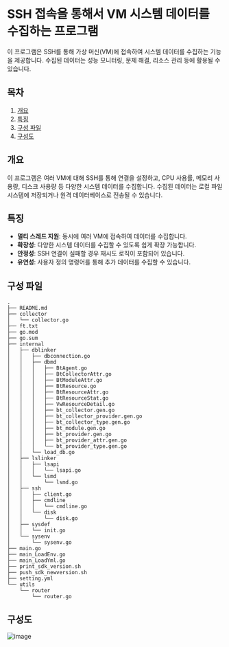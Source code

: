 # SSH 접속을 통해서 VM 시스템 데이터를 수집하는 프로그램

이 프로그램은 SSH를 통해 가상 머신(VM)에 접속하여 시스템 데이터를 수집하는 기능을 제공합니다. 수집된 데이터는 성능 모니터링, 문제 해결, 리소스 관리 등에 활용될 수 있습니다.

## 목차
1. [개요](#개요)
2. [특징](#특징)
3. [구성 파일](#구성-파일)
4. [구성도](#구성도)

## 개요
이 프로그램은 여러 VM에 대해 SSH를 통해 연결을 설정하고, CPU 사용률, 메모리 사용량, 디스크 사용량 등 다양한 시스템 데이터를 수집합니다. 수집된 데이터는 로컬 파일 시스템에 저장되거나 원격 데이터베이스로 전송될 수 있습니다.

## 특징
- **멀티 스레드 지원**: 동시에 여러 VM에 접속하여 데이터를 수집합니다.
- **확장성**: 다양한 시스템 데이터를 수집할 수 있도록 쉽게 확장 가능합니다.
- **안정성**: SSH 연결이 실패할 경우 재시도 로직이 포함되어 있습니다.
- **유연성**: 사용자 정의 명령어를 통해 추가 데이터를 수집할 수 있습니다.

## 구성 파일
```
.
├── README.md
├── collector
│   └── collector.go
├── ft.txt
├── go.mod
├── go.sum
├── internal
│   ├── dblinker
│   │   ├── dbconnection.go
│   │   ├── dbmd
│   │   │   ├── BtAgent.go
│   │   │   ├── BtCollectorAttr.go
│   │   │   ├── BtModuleAttr.go
│   │   │   ├── BtResource.go
│   │   │   ├── BtResourceAttr.go
│   │   │   ├── BtResourceStat.go
│   │   │   ├── VwResourceDetail.go
│   │   │   ├── bt_collector.gen.go
│   │   │   ├── bt_collector_provider.gen.go
│   │   │   ├── bt_collector_type.gen.go
│   │   │   ├── bt_module.gen.go
│   │   │   ├── bt_provider.gen.go
│   │   │   ├── bt_provider_attr.gen.go
│   │   │   └── bt_provider_type.gen.go
│   │   └── load_db.go
│   ├── lslinker
│   │   ├── lsapi
│   │   │   └── lsapi.go
│   │   └── lsmd
│   │       └── lsmd.go
│   ├── ssh
│   │   ├── client.go
│   │   ├── cmdline
│   │   │   └── cmdline.go
│   │   └── disk
│   │       └── disk.go
│   ├── sysdef
│   │   └── init.go
│   └── sysenv
│       └── sysenv.go
├── main.go
├── main_LoadEnv.go
├── main_LoadYml.go
├── print_sdk_version.sh
├── push_sdk_newversion.sh
├── setting.yml
└── utils
    └── router
        └── router.go
```

## 구성도
![image](https://github.com/swlee3306/ssh_commend/assets/63589323/ff39a809-93c5-4576-a9c0-fe53ca2ad189)


